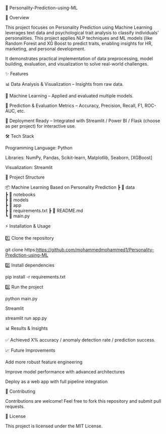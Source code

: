 🚀  Personality-Prediction-using-ML

📌 Overview

This project focuses on Personality Prediction using Machine Learning leverages text data and psychological trait analysis to classify individuals’ personalities. This project applies NLP techniques and ML models (like Random Forest and XG Boost to predict traits, enabling insights for HR, marketing, and personal development.

It demonstrates practical implementation of data preprocessing, model building, evaluation, and visualization to solve real-world challenges.

✨ Features

📊 Data Analysis & Visualization – Insights from raw data.

🤖 Machine Learning  – Applied and evaluated multiple models.

📝 Prediction & Evaluation Metrics – Accuracy, Precision, Recall, F1, ROC-AUC, etc.

🎯 Deployment Ready – Integrated with Streamlit / Power BI / Flask (choose as per project) for interactive use.

🛠️ Tech Stack

Programming Language: Python

Libraries: NumPy, Pandas, Scikit-learn, Matplotlib, Seaborn, [XGBoost]

Visualization:  Streamlit


📂 Project Structure

📦 Machine Learning Based on Personality Prediction
 ┣ 📂 data              
 ┣ 📂 notebooks         
 ┣ 📂 models           
 ┣ 📂 app               
 ┣ 📜 requirements.txt 
 ┣ 📜 README.md         
 ┗ 📜 main.py           

⚡ Installation & Usage

1️⃣ Clone the repository

git clone https:https://github.com/mohammedmohammed1/Personality-Prediction-using-ML


2️⃣ Install dependencies

pip install -r requirements.txt


3️⃣ Run the project

python main.py

Streamlit 

streamlit run app.py

📊 Results & Insights

✅ Achieved X% accuracy / anomaly detection rate / prediction success.

📈 Future Improvements

Add more robust feature engineering

Improve model performance with advanced architectures

Deploy as a web app with full pipeline integration

🤝 Contributing

Contributions are welcome! Feel free to fork this repository and submit pull requests.

📜 License

This project is licensed under the MIT License.

